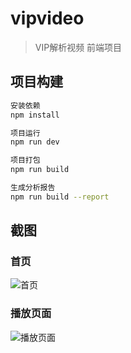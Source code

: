 # vipvideo

> VIP解析视频 前端项目

## 项目构建

``` bash
安装依赖
npm install

项目运行
npm run dev

项目打包
npm run build

生成分析报告
npm run build --report
```

## 截图
### 首页
![首页](https://github.com/cloudgyb/vipparse/screenshots/index.png)
### 播放页面
![播放页面](https://github.com/cloudgyb/vipparse/vipparse/screenshots/play.png)


